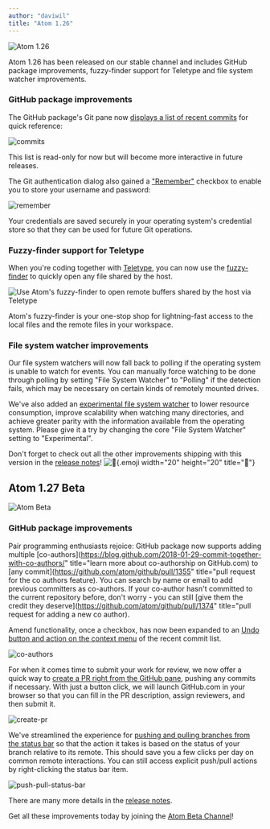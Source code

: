 ```yaml
---
author: "daviwil"
title: "Atom 1.26"
---
```


![Atom 1.26](/assets/images/blog.atom.io/img/posts/release-1-26.png)

Atom 1.26 has been released on our stable channel and includes GitHub package improvements, fuzzy-finder support for Teletype and file system watcher improvements.

<!--more-->

### GitHub package improvements

The GitHub package's Git pane now [displays a list of recent commits](https://github.com/atom/github/pull/1322) for quick reference:

![commits](/assets/images/user-images.githubusercontent.com/378023/36707789-40983692-1bb3-11e8-9530-b745da44da52.gif)

This list is read-only for now but will become more interactive in future releases.

The Git authentication dialog also gained a ["Remember"](https://github.com/atom/github/pull/1327) checkbox to enable you to store your username and password:

![remember](/assets/images/user-images.githubusercontent.com/378023/36955667-2affb9d6-206d-11e8-9b57-1eab0d299e82.gif)

Your credentials are saved securely in your operating system's credential store so that they can be used for future Git operations.

### Fuzzy-finder support for Teletype

When you're coding together with [Teletype](https://teletype.atom.io/), you can now use the [fuzzy-finder](https://flight-manual.atom-editor.cc/getting-started/sections/atom-basics/#opening-a-file-in-a-project) to quickly open any file shared by the host.

![Use Atom's fuzzy-finder to open remote buffers shared by the host via Teletype](/assets/images/user-images.githubusercontent.com/2988/37472427-72599aa4-2842-11e8-8777-3976ae6f2899.gif)

Atom's fuzzy-finder is your one-stop shop for lightning-fast access to the local files and the remote files in your workspace.

### File system watcher improvements

Our file system watchers will now fall back to polling if the operating system is unable to watch for events. You can manually force watching to be done through polling by setting "File System Watcher" to "Polling" if the detection fails, which may be necessary on certain kinds of remotely mounted drives.

We've also added an [experimental file system watcher](https://github.com/atom/atom/pull/16124) to lower resource consumption, improve scalability when watching many directories, and achieve greater parity with the information available from the operating system. Please give it a try by changing the core "File System Watcher" setting to "Experimental".

<!-- End of release notes ------------------------------------------ -->

Don't forget to check out all the other improvements shipping with this version in the [release notes](https://github.com/atom/atom/releases/tag/v1.26.0)! ![:memo:](https://github.githubassets.com/images/icons/emoji/unicode/1f4dd.png){.emoji width="20" height="20" title=":memo:"}

## Atom 1.27 Beta

![Atom Beta](/assets/images/blog.atom.io/img/release-beta.png)

### GitHub package improvements

Pair programming enthusiasts rejoice: GitHub package now supports adding multiple [co-authors](https://blog.github.com/2018-01-29-commit-together-with-co-authors/" title="learn more about co-authorship on GitHub.com) to [any commit](https://github.com/atom/github/pull/1355" title="pull request for the co authors feature). You can search by name or email to add previous committers as co-authors. If your co-author hasn't committed to the current repository before, don't worry - you can still [give them the credit they deserve](https://github.com/atom/github/pull/1374" title="pull request for adding a new co author).

Amend functionality, once a checkbox, has now been expanded to an [Undo button and action on the context menu](https://github.com/atom/github/pull/1364) of the recent commit list.

![co-authors](/assets/images/blog.atom.io/img/posts/github-package-coauthor-amend.gif)

For when it comes time to submit your work for review, we now offer a quick way to [create a PR right from the GitHub pane](https://github.com/atom/github/pull/1376), pushing any commits if necessary. With just a button click, we will launch GitHub.com in your browser so that you can fill in the PR description, assign reviewers, and then submit it.

![create-pr](/assets/images/user-images.githubusercontent.com/17565/38881206-8ca2db8e-4235-11e8-98fd-e05c22cf9500.png)

We've streamlined the experience for [pushing and pulling branches from the status bar](https://github.com/atom/github/pull/1308) so that the action it takes is based on the status of your branch relative to its remote. This should save you a few clicks per day on common remote interactions. You can still access explicit push/pull actions by right-clicking the status bar item.

![push-pull-status-bar](/assets/images/user-images.githubusercontent.com/927830/38132072-58071a46-33be-11e8-920a-634a65ae6305.gif)

<!-- End of Beta release notes ------------------------------------------ -->

There are many more details in the [release notes](https://github.com/atom/atom/releases/tag/v1.27.0-beta0).

Get all these improvements today by joining the [Atom Beta Channel](/beta)!
